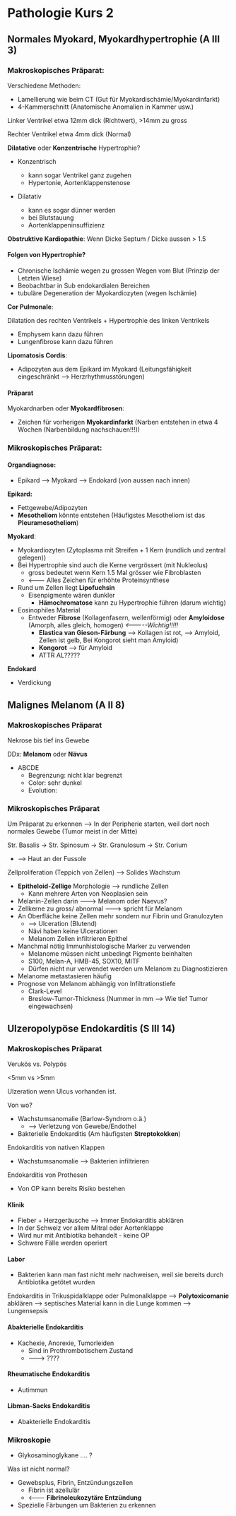 # Pathologie Kurs 2

## Normales Myokard, Myokardhypertrophie (A III 3)

### Makroskopisches Präparat:

Verschiedene Methoden:

- Lamellierung wie beim CT (Gut für Myokardischämie/Myokardinfarkt)
- 4-Kammerschnitt (Anatomische Anomalien in Kammer usw.)

Linker Ventrikel etwa 12mm dick (Richtwert), >14mm zu gross

Rechter Ventrikel etwa 4mm dick (Normal)



**Dilatative** oder **Konzentrische** Hypertrophie?

- Konzentrisch
  -  kann sogar Ventrikel ganz zugehen 
  - Hypertonie, Aortenklappenstenose

- Dilatativ 
  - kann es sogar dünner werden
  - bei Blutstauung
  - Aortenklappeninsuffizienz



**Obstruktive Kardiopathie**: Wenn Dicke Septum / Dicke aussen > 1.5



#### Folgen von Hypertrophie?

- Chronische Ischämie wegen zu grossen Wegen vom Blut (Prinzip der Letzten Wiese)
- Beobachtbar in Sub endokardialen Bereichen
- tubuläre Degeneration der Myokardiozyten (wegen Ischämie)



**Cor Pulmonale**:

Dilatation des rechten Ventrikels + Hypertrophie des linken Ventrikels

- Emphysem kann dazu führen
- Lungenfibrose kann dazu führen



**Lipomatosis Cordis**:

- Adipozyten aus dem Epikard im Myokard (Leitungsfähigkeit eingeschränkt --> Herzrhythmusstörungen)



#### Präparat

Myokardnarben oder **Myokardfibrosen**:

- Zeichen für vorherigen **Myokardinfarkt** (Narben entstehen in etwa 4 Wochen (Narbenbildung nachschauen!!!))



### Mikroskopisches Präparat:

#### Organdiagnose:

- Epikard --> Myokard --> Endokard (von aussen nach innen)



**Epikard:**

- Fettgewebe/Adipozyten
- **Mesotheliom** könnte entstehen (Häufigstes Mesotheliom ist das **Pleuramesotheliom**)

**Myokard**:

- Myokardiozyten (Zytoplasma mit Streifen + 1 Kern (rundlich und zentral gelegen))
- Bei Hypertrophie sind auch die Kerne vergrössert (mit Nukleolus)
  - gross bedeutet wenn Kern 1.5 Mal grösser wie Fibroblasten
  - <--- Alles Zeichen für erhöhte Proteinsynthese
- Rund um Zellen liegt **Lipofuchsin**
  - Eisenpigmente wären dunkler
    - **Hämochromatose** kann zu Hypertrophie führen (darum wichtig)
- Eosinophiles Material 
  - Entweder **Fibrose** (Kollagenfasern, wellenförmig) oder **Amyloidose** (Amorph, alles gleich, homogen) *<-----Wichtig!!!!!*
    - **Elastica van Gieson-Färbung** --> Kollagen ist rot, --> Amyloid, Zellen ist gelb, Bei Kongorot sieht man Amyloid)
    - **Kongorot** --> für Amyloid
    - ATTR AL?????

**Endokard**

- Verdickung

## Malignes Melanom (A II 8)

### Makroskopisches Präparat

Nekrose bis tief ins Gewebe



DDx: **Melanom** oder **Nävus**

- ABCDE
  - Begrenzung: nicht klar begrenzt
  - Color: sehr dunkel
  - Evolution: 



### Mikroskopisches Präparat

Um Präparat zu erkennen --> In der Peripherie starten, weil dort noch normales Gewebe (Tumor meist in der Mitte)

Str. Basalis -> Str. Spinosum -> Str. Granulosum -> Str. Corium

- --> Haut an der Fussole

Zellproliferation (Teppich von Zellen) --> Solides Wachstum

- **Epitheloid-Zellige** Morphologie --> rundliche Zellen
  - Kann mehrere Arten von Neoplasien sein
- Melanin-Zellen darin ---> Melanom oder Naevus?
- Zellkerne zu gross/ abnormal ---> spricht für Melanom
- An Oberfläche keine Zellen mehr sondern nur Fibrin und Granulozyten
  - --> Ulceration (Blutend)
  - Nävi haben keine Ulcerationen
  - Melanom Zellen infiltrieren Epithel
- Manchmal nötig Immunhistologische Marker zu verwenden
  - Melanome müssen nicht unbedingt Pigmente beinhalten
  - S100, Melan-A, HMB-45, SOX10, MITF
  - Dürfen nicht nur verwendet werden um Melanom zu Diagnostizieren
- Melanome metastasieren häufig
- Prognose von Melanom abhängig von Infiltrationstiefe
  - Clark-Level
  - Breslow-Tumor-Thickness (Nummer in mm --> Wie tief Tumor eingewachsen) 



## Ulzeropolypöse Endokarditis (S III 14)

### Makroskopisches Präparat

Verukös vs. Polypös

<5mm vs >5mm



Ulzeration wenn Ulcus vorhanden ist.



Von wo?

- Wachstumsanomalie (Barlow-Syndrom o.ä.) 
  - --> Verletzung von Gewebe/Endothel
- Bakterielle Endokarditis (Am häufigsten **Streptokokken**)



Endokarditis von nativen Klappen

- Wachstumsanomalie --> Bakterien infiltrieren

Endokarditis von Prothesen

- Von OP kann bereits Risiko bestehen



#### Klinik

- Fieber + Herzgeräusche --> Immer Endokarditis abklären
- In der Schweiz vor allem Mitral oder Aortenklappe 
- Wird nur mit Antibiotika behandelt - keine OP
- Schwere Fälle werden operiert

#### Labor

- Bakterien kann man fast nicht mehr nachweisen, weil sie bereits durch Antibiotika getötet wurden

Endokarditis in Trikuspidalklappe oder Pulmonalklappe --> **Polytoxicomanie** abklären --> septisches Material kann in die Lunge kommen --> Lungensepsis



#### Abakterielle Endokarditis

- Kachexie, Anorexie, Tumorleiden
  - Sind in Prothrombotischem Zustand
  - ---> ????

#### Rheumatische Endokarditis

- Autimmun

#### Libman-Sacks Endokarditis

- Abakterielle Endokarditis



### Mikroskopie

- Glykosaminoglykane .... ?



Was ist nicht normal?

- Gewebsplus, Fibrin, Entzündungszellen
  - Fibrin ist azellulär
  - <--- **Fibrinoleukozytäre Entzündung**
- Spezielle Färbungen um Bakterien zu erkennen



